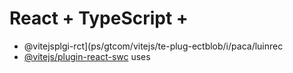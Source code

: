 # React + TypeScript + 

- @vitejsplgi-rct](ps/gtcom/vitejs/te-plug-ectblob/i/paca/luinrec
- [@vitejs/plugin-react-swc](https://github.com/vitejs/vite-plgin-react-swc) uses

